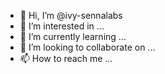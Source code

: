 - 👋 Hi, I’m @ivy-sennalabs
- 👀 I’m interested in ...
- 🌱 I’m currently learning ...
- 💞️ I’m looking to collaborate on ...
- 📫 How to reach me ...

<!---
ivy-sennalabs/ivy-sennalabs is a ✨ special ✨ repository because its `README.md` (this file) appears on your GitHub profile.
You can click the Preview link to take a look at your changes.
--->
